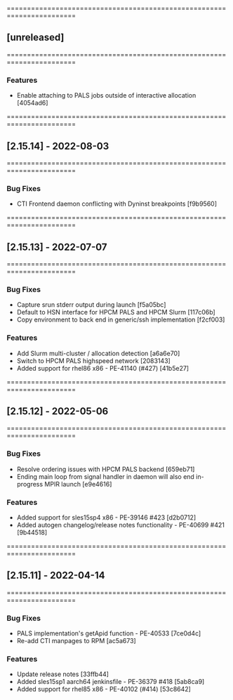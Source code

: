 =======================================================================
## [unreleased]
=======================================================================

### Features

* Enable attaching to PALS jobs outside of interactive allocation  [4054ad6]

=======================================================================
## [2.15.14] - 2022-08-03
=======================================================================

### Bug Fixes

* CTI Frontend daemon conflicting with Dyninst breakpoints  [f9b9560]

=======================================================================
## [2.15.13] - 2022-07-07
=======================================================================

### Bug Fixes

* Capture srun stderr output during launch  [f5a05bc]
* Default to HSN interface for HPCM PALS and HPCM Slurm  [117c06b]
* Copy environment to back end in generic/ssh implementation  [f2cf003]

### Features

* Add Slurm multi-cluster / allocation detection  [a6a6e70]
* Switch to HPCM PALS highspeed network  [2083143]
* Added support for rhel86 x86 - PE-41140 (#427)  [41b5e27]

=======================================================================
## [2.15.12] - 2022-05-06
=======================================================================

### Bug Fixes

* Resolve ordering issues with HPCM PALS backend  [659eb71]
* Ending main loop from signal handler in daemon will also end in-progress MPIR launch  [e9e4616]

### Features

* Added support for sles15sp4 x86 - PE-39146 #423  [d2b0712]
* Added autogen changelog/release notes functionality - PE-40699 #421  [9b44518]

=======================================================================
## [2.15.11] - 2022-04-14
=======================================================================

### Bug Fixes

* PALS implementation's getApid function - PE-40533  [7ce0d4c]
* Re-add CTI manpages to RPM  [ac5a673]

### Features

* Update release notes  [33ffb44]
* Added sles15sp1 aarch64 jenkinsfile - PE-36379 #418  [5ab8ca9]
* Added support for rhel85 x86 - PE-40102 (#414)  [53c8642]

